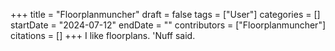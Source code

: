 +++
title = "Floorplanmuncher"
draft = false
tags = ["User"]
categories = []
startDate = "2024-07-12"
endDate = ""
contributors = ["Floorplanmuncher"]
citations = []
+++
I like floorplans. 'Nuff said.
